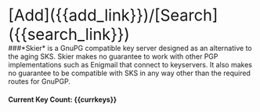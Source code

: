<!--
markdown/_about.md -> templates/generated/_about.html
!-->
<div class="text-center" style="font-size: xx-large">[Add]({{add_link}})/[Search]({{search_link}})</div>
###*Skier* is a GnuPG compatible key server designed as an alternative to the aging SKS.  
Skier makes no guarantee to work with other PGP implementations such as Enigmail that connect to keyservers. It also makes no guarantee to be compatible with SKS in any way other than the required routes for GnuPGP.

#### Current Key Count: {{currkeys}}

